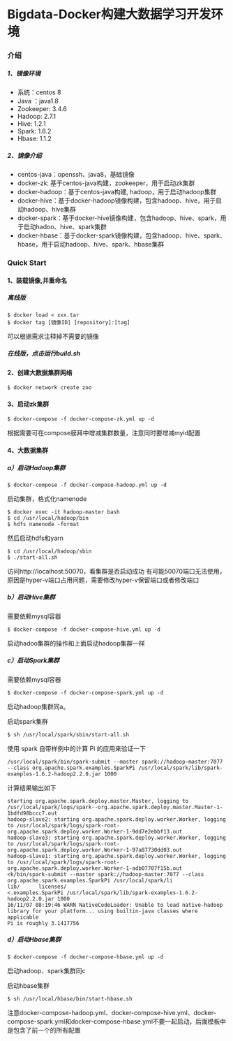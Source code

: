 # Bigdata-Docker构建大数据学习开发环境


### 介绍

##### 1、镜像环境

* 系统：centos 8
* Java ：java1.8
* Zookeeper: 3.4.6
* Hadoop: 2.7.1
* Hive: 1.2.1
* Spark: 1.6.2
* Hbase: 1.1.2

##### 2、镜像介绍


* centos-java：openssh、java8，基础镜像
* docker-zk:  基于centos-java构建，zookeeper，用于启动zk集群
* docker-hadoop：基于centos-java构建, hadoop，用于启动hadoop集群
* docker-hive：基于docker-hadoop镜像构建，包含hadoop、hive，用于启动hadoop、hive集群
* docker-spark：基于docker-hive镜像构建，包含hadoop、hive、spark，用于启动hadoo、hive、spark集群
* docker-hbase：基于docker-spark镜像构建，包含hadoop、hive、spark、hbase，用于启动hadoop、hive、spark、hbase集群



### Quick Start

#### 1、装载镜像,并重命名
##### 离线版
```
$ docker load < xxx.tar
$ docker tag [镜像ID] [repository]:[tag] 
```

可以根据需求注释掉不需要的镜像

##### 在线版，点击运行build.sh

#### 2、创建大数据集群网络

```
$ docker network create zoo
```

#### 3、启动zk集群

```
$ docker-compose -f docker-compose-zk.yml up -d
```

根据需要可在compose膜拜中增减集群数量，注意同时要增减myid配置

#### 4、大数据集群

##### a）启动Hadoop集群

```
$ docker-compose -f docker-compose-hadoop.yml up -d
```

启动集群，格式化namenode

```
$ docker exec -it hadoop-master bash
$ cd /usr/local/hadoop/bin
$ hdfs namenode -format
```

然后启动hdfs和yarn

```
$ cd /usr/local/hadoop/sbin
$ ./start-all.sh
```

访问http://localhost:50070，看集群是否启动成功
有可能50070端口无法使用，原因是hyper-v端口占用问题，需要修改hyper-v保留端口或者修改端口

##### b）启动Hive集群

需要依赖mysql容器

```
$ docker-compose -f docker-compose-hive.yml up -d
```

 启动hadoo集群的操作和上面启动hadoop集群一样

##### c）启动Spark集群

需要依赖mysql容器

```
$ docker-compose -f docker-compose-spark.yml up -d
```

 启动hadoop集群同a。

启动spark集群

```
$ sh /usr/local/spark/sbin/start-all.sh
```

使用 spark 自带样例中的计算 Pi 的应用来验证一下

```
/usr/local/spark/bin/spark-submit --master spark://hadoop-master:7077 --class org.apache.spark.examples.SparkPi /usr/local/spark/lib/spark-examples-1.6.2-hadoop2.2.0.jar 1000
```

计算结果输出如下

```
starting org.apache.spark.deploy.master.Master, logging to /usr/local/spark/logs/spark--org.apache.spark.deploy.master.Master-1-1bdfd98bccc7.out
hadoop-slave2: starting org.apache.spark.deploy.worker.Worker, logging to /usr/local/spark/logs/spark-root-org.apache.spark.deploy.worker.Worker-1-9dd7e2ebbf13.out
hadoop-slave3: starting org.apache.spark.deploy.worker.Worker, logging to /usr/local/spark/logs/spark-root-org.apache.spark.deploy.worker.Worker-1-97a87730dd03.out
hadoop-slave1: starting org.apache.spark.deploy.worker.Worker, logging to /usr/local/spark/logs/spark-root-org.apache.spark.deploy.worker.Worker-1-adb07707f15b.out
<k/bin/spark-submit --master spark://hadoop-master:7077 --class org.apache.spark.examples.SparkPi /usr/local/spark/li
lib/      licenses/
<.examples.SparkPi /usr/local/spark/lib/spark-examples-1.6.2-hadoop2.2.0.jar 1000
16/11/07 08:19:46 WARN NativeCodeLoader: Unable to load native-hadoop library for your platform... using builtin-java classes where applicable
Pi is roughly 3.1417756
```



##### d）启动Hbase集群

```
$ docker-compose -f docker-compose-hbase.yml up -d
```

启动hadoop、spark集群同c

启动hbase集群

```
$ sh /usr/local/hbase/bin/start-hbase.sh
```





注意docker-compose-hadoop.yml、docker-compose-hive.yml、docker-compose-spark.yml和docker-compose-hbase.yml不要一起启动，后面模板中是包含了前一个的所有配置